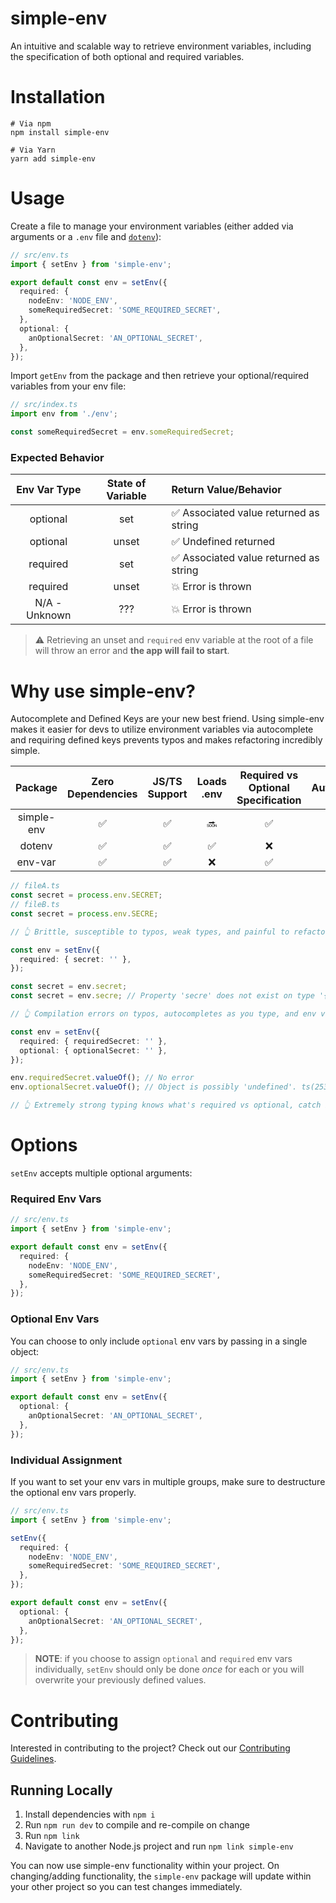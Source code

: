 # simple-env

An intuitive and scalable way to retrieve environment variables, including the specification of both optional and required variables.

# Installation

```shell
# Via npm
npm install simple-env

# Via Yarn
yarn add simple-env
```

# Usage

Create a file to manage your environment variables (either added via arguments or a `.env` file and [`dotenv`](https://github.com/motdotla/dotenv)):

```typescript
// src/env.ts
import { setEnv } from 'simple-env';

export default const env = setEnv({
  required: {
    nodeEnv: 'NODE_ENV',
    someRequiredSecret: 'SOME_REQUIRED_SECRET',
  },
  optional: {
    anOptionalSecret: 'AN_OPTIONAL_SECRET',
  },
});
```

Import `getEnv` from the package and then retrieve your optional/required variables from your env file:

```typescript
// src/index.ts
import env from './env';

const someRequiredSecret = env.someRequiredSecret;
```

### Expected Behavior

| Env Var Type  | State of Variable | Return Value/Behavior                  |
| :-----------: | :---------------: | :------------------------------------- |
|   optional    |        set        | ✅ Associated value returned as string |
|   optional    |       unset       | ✅ Undefined returned                  |
|   required    |        set        | ✅ Associated value returned as string |
|   required    |       unset       | 💥 Error is thrown                     |
| N/A - Unknown |        ???        | 💥 Error is thrown                     |

> ⚠️ Retrieving an unset and `required` env variable at the root of a file will throw an error and **the app will fail to start**.

# Why use simple-env?

Autocomplete and Defined Keys are your new best friend. Using simple-env makes it easier for devs to utilize environment variables via autocomplete and requiring defined keys prevents typos and makes refactoring incredibly simple.

|  Package   | Zero Dependencies | JS/TS Support | Loads .env | Required vs Optional Specification | Autocomplete | Requires Defined Keys | Return Type Helpers |
| :--------: | :---------------: | :-----------: | :--------: | :--------------------------------: | :----------: | :-------------------: | :-----------------: |
| simple-env |        ✅         |      ✅       |     🔜     |                 ✅                 |      ✅      |          ✅           |         🔜          |
|   dotenv   |        ✅         |      ✅       |     ✅     |                 ❌                 |      ❌      |          ❌           |         ❌          |
|  env-var   |        ✅         |      ✅       |     ❌     |                 ✅                 |      ❌      |          ❌           |         ✅          |

```typescript
// fileA.ts
const secret = process.env.SECRET;
// fileB.ts
const secret = process.env.SECRE;

// 👆 Brittle, susceptible to typos, weak types, and painful to refactor 😓

const env = setEnv({
  required: { secret: '' },
});

const secret = env.secret;
const secret = env.secre; // Property 'secre' does not exist on type '{ readonly secret: string; }'. Did you mean 'secret'? ts(2551)

// 👆 Compilation errors on typos, autocompletes as you type, and env var key can be modified without needing to refactor everywhere 👌

const env = setEnv({
  required: { requiredSecret: '' },
  optional: { optionalSecret: '' },
});

env.requiredSecret.valueOf(); // No error
env.optionalSecret.valueOf(); // Object is possibly 'undefined'. ts(2532)

// 👆 Extremely strong typing knows what's required vs optional, catch bugs faster 🐞
```

# Options

`setEnv` accepts multiple optional arguments:

### Required Env Vars

```typescript
// src/env.ts
import { setEnv } from 'simple-env';

export default const env = setEnv({
  required: {
    nodeEnv: 'NODE_ENV',
    someRequiredSecret: 'SOME_REQUIRED_SECRET',
  },
});
```

### Optional Env Vars

You can choose to only include `optional` env vars by passing in a single object:

```typescript
// src/env.ts
import { setEnv } from 'simple-env';

export default const env = setEnv({
  optional: {
    anOptionalSecret: 'AN_OPTIONAL_SECRET',
  },
});
```

### Individual Assignment

If you want to set your env vars in multiple groups, make sure to destructure the optional env vars properly.

```typescript
// src/env.ts
import { setEnv } from 'simple-env';

setEnv({
  required: {
    nodeEnv: 'NODE_ENV',
    someRequiredSecret: 'SOME_REQUIRED_SECRET',
  },
});

export default const env = setEnv({
  optional: {
    anOptionalSecret: 'AN_OPTIONAL_SECRET',
  },
});
```

> **NOTE**: if you choose to assign `optional` and `required` env vars individually, `setEnv` should only be done _once_ for each or you will overwrite your previously defined values.

# Contributing

Interested in contributing to the project? Check out our [Contributing Guidelines](./.github/CONTRIBUTING.md).

## Running Locally

1. Install dependencies with `npm i`
1. Run `npm run dev` to compile and re-compile on change
1. Run `npm link`
1. Navigate to another Node.js project and run `npm link simple-env`

You can now use simple-env functionality within your project. On changing/adding functionality, the `simple-env` package will update within your other project so you can test changes immediately.
